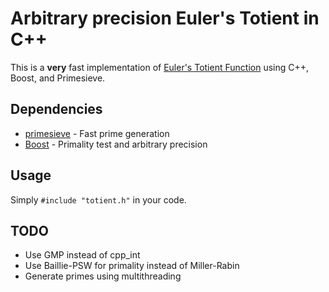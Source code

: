 # Arbitrary precision Euler's Totient in C++

This is a **very** fast implementation of
[Euler's Totient Function](https://en.wikipedia.org/wiki/Euler%27s_totient_function)
using C++, Boost, and Primesieve.

## Dependencies
* [primesieve](http://primesieve.org) - Fast prime generation
* [Boost](http://boost.org) - Primality test and arbitrary precision

## Usage
Simply `#include "totient.h"` in your code.

## TODO
* Use GMP instead of cpp_int
* Use Baillie-PSW for primality instead of Miller-Rabin
* Generate primes using multithreading
